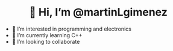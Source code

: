 <h1 align="center">👋 Hi, I’m @martinLgimenez</h1>

- 👀 I’m interested in programming and electronics
- 🌱 I’m currently learning C++
- 💞️ I’m looking to collaborate

<!---
martinLgimenez/martinLgimenez is a ✨ special ✨ repository because its `README.md` (this file) appears on your GitHub profile.
You can click the Preview link to take a look at your changes.
--->
